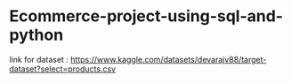 # Ecommerce-project-using-sql-and-python

link for dataset : https://www.kaggle.com/datasets/devarajv88/target-dataset?select=products.csv
